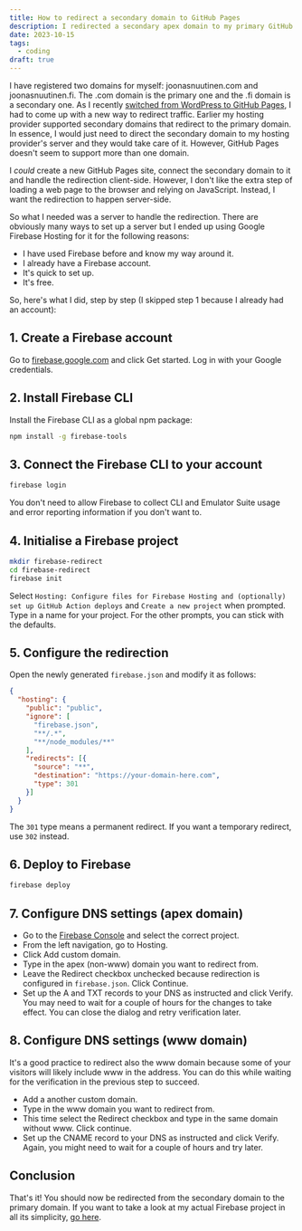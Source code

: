 ```yaml
---
title: How to redirect a secondary domain to GitHub Pages
description: I redirected a secondary apex domain to my primary GitHub Pages domain. This is how.
date: 2023-10-15
tags:
  - coding
draft: true
---
```


I have registered two domains for myself: joonasnuutinen.com and joonasnuutinen.fi. The .com domain is the primary one and the .fi domain is a secondary one. As I recently [switched from WordPress to GitHub Pages](/blog/new-website), I had to come up with a new way to redirect traffic. Earlier my hosting provider supported secondary domains that redirect to the primary domain. In essence, I would just need to direct the secondary domain to my hosting provider's server and they would take care of it. However, GitHub Pages doesn't seem to support more than one domain.

I _could_ create a new GitHub Pages site, connect the secondary domain to it and handle the redirection client-side. However, I don't like the extra step of loading a web page to the browser and relying on JavaScript. Instead, I want the redirection to happen server-side.

So what I needed was a server to handle the redirection. There are obviously many ways to set up a server but I ended up using Google Firebase Hosting for it for the following reasons:

- I have used Firebase before and know my way around it.
- I already have a Firebase account.
- It's quick to set up.
- It's free.

So, here's what I did, step by step (I skipped step 1 because I already had an account):

## 1. Create a Firebase account

Go to [firebase.google.com](https://firebase.google.com/) and click Get started. Log in with your Google credentials.

## 2. Install Firebase CLI

Install the Firebase CLI as a global npm package:

```bash
npm install -g firebase-tools
```

## 3. Connect the Firebase CLI to your account

```bash
firebase login
```

You don't need to allow Firebase to collect CLI and Emulator Suite usage and error reporting information if you don't want to.

## 4. Initialise a Firebase project

```bash
mkdir firebase-redirect
cd firebase-redirect
firebase init
```

Select `Hosting: Configure files for Firebase Hosting and (optionally) set up GitHub Action deploys` and `Create a new project` when prompted. Type in a name for your project. For the other prompts, you can stick with the defaults.

## 5. Configure the redirection

Open the newly generated `firebase.json` and modify it as follows:

```json
{
  "hosting": {
    "public": "public",
    "ignore": [
      "firebase.json",
      "**/.*",
      "**/node_modules/**"
    ],
    "redirects": [{
      "source": "**",
      "destination": "https://your-domain-here.com",
      "type": 301
    }]
  }
}
```

The `301` type means a permanent redirect. If you want a temporary redirect, use `302` instead.

## 6. Deploy to Firebase

```bash
firebase deploy
```

## 7. Configure DNS settings (apex domain)

- Go to the [Firebase Console](https://console.firebase.google.com/) and select the correct project.
- From the left navigation, go to Hosting.
- Click Add custom domain.
- Type in the apex (non-www) domain you want to redirect from.
- Leave the Redirect checkbox unchecked because redirection is configured in `firebase.json`. Click Continue.
- Set up the A and TXT records to your DNS as instructed and click Verify. You may need to wait for a couple of hours for the changes to take effect. You can close the dialog and retry verification later.

## 8. Configure DNS settings (www domain)

It's a good practice to redirect also the www domain because some of your visitors will likely include www in the address. You can do this while waiting for the verification in the previous step to succeed.

- Add a another custom domain.
- Type in the www domain you want to redirect from.
- This time select the Redirect checkbox and type in the same domain without www. Click continue.
- Set up the CNAME record to your DNS as instructed and click Verify. Again, you might need to wait for a couple of hours and try later.

## Conclusion

That's it! You should now be redirected from the secondary domain to the primary domain. If you want to take a look at my actual Firebase project in all its simplicity, [go here](https://github.com/joonasnuutinen/joonasnuutinenfi-redirect).